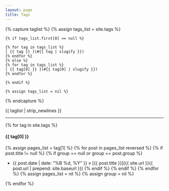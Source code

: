 ```yaml
---
layout: page
title: Tags
---
```


{% capture taglist %}
	{% assign tags_list = site.tags %}
	
	{% if tags_list.first[0] == null %}
	
	{% for tag in tags_list %}
	[ {{ tag }} ](#{{ tag | slugify }})
	{% endfor %}
	{% else %}
	{% for tag in tags_list %}
	[ {{ tag[0] }} ](#{{ tag[0] | slugify }})
	{% endfor %}
	
	{% endif %}
	
	{% assign tags_list = nil %}
{% endcapture %}

{{ taglist | strip_newlines }}

------

{% for tag in site.tags  %}
#### <a name="{{ tag[0] | slugify }}">{{ tag[0] }}</a>

{% assign pages_list = tag[1] %}
{% for post in pages_list reversed %}
{% if post.title != null %}
{% if group == null or group == post.group %}
  * {{ post.date | date: "%B %d, %Y" }} &raquo; [{{ post.title }}]({{ site.url }}{{ post.url | prepend: site.baseurl }})
{% endif %}
{% endif %}
{% endfor %}
{% assign pages_list = nil %}
{% assign group = nil %}

{% endfor %}